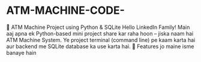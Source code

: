 # ATM-MACHINE-CODE-
🚀 ATM Machine Project using Python &amp; SQLite  Hello LinkedIn Family! Main aaj apna ek Python-based mini project share kar raha hoon – jiska naam hai ATM Machine System. Ye project terminal (command line) pe kaam karta hai aur backend me SQLite database ka use karta hai.  🔐 Features jo maine isme banaye hain
